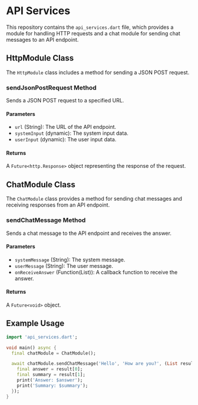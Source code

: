 # API Services

This repository contains the `api_services.dart` file, which provides a module for handling HTTP requests and a chat module for sending chat messages to an API endpoint.

## HttpModule Class

The `HttpModule` class includes a method for sending a JSON POST request.

### sendJsonPostRequest Method

Sends a JSON POST request to a specified URL.

#### Parameters

- `url` (String): The URL of the API endpoint.
- `systemInput` (dynamic): The system input data.
- `userInput` (dynamic): The user input data.

#### Returns

A `Future<http.Response>` object representing the response of the request.

## ChatModule Class

The `ChatModule` class provides a method for sending chat messages and receiving responses from an API endpoint.

### sendChatMessage Method

Sends a chat message to the API endpoint and receives the answer.

#### Parameters

- `systemMessage` (String): The system message.
- `userMessage` (String): The user message.
- `onReceiveAnswer` (Function(List)): A callback function to receive the answer.

#### Returns

A `Future<void>` object.

## Example Usage

```dart
import 'api_services.dart';

void main() async {
  final chatModule = ChatModule();

  await chatModule.sendChatMessage('Hello', 'How are you?', (List result) {
    final answer = result[0];
    final summary = result[1];
    print('Answer: $answer');
    print('Summary: $summary');
  });
}
